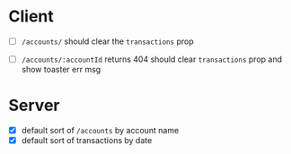 Client
======
- [ ] `/accounts/` should clear the `transactions` prop
- [ ] `/accounts/:accountId` returns 404 should clear `transactions` prop and show toaster err msg


Server
======
- [x] default sort of `/accounts` by account name
- [x] default sort of transactions by date